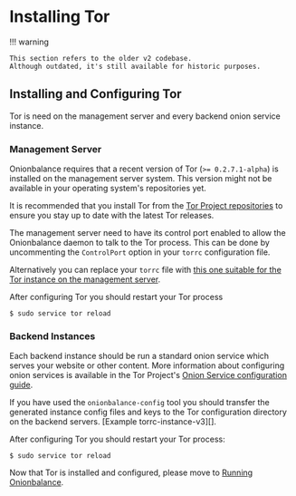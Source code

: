 # Installing Tor

!!! warning

    This section refers to the older v2 codebase.
    Although outdated, it's still available for historic purposes.

## Installing and Configuring Tor

Tor is need on the management server and every backend onion service
instance.

### Management Server

Onionbalance requires that a recent version of Tor (`>= 0.2.7.1-alpha`)
is installed on the management server system. This version might not be
available in your operating system's repositories yet.

It is recommended that you install Tor from the [Tor Project
repositories](https://www.torproject.org/download/download-unix.html.en)
to ensure you stay up to date with the latest Tor releases.

The management server need to have its control port enabled to allow the
Onionbalance daemon to talk to the Tor process. This can be done by
uncommenting the `ControlPort` option in your `torrc` configuration
file.

Alternatively you can replace your `torrc` file with
[this one suitable for the Tor instance on the management server][].

After configuring Tor you should restart your Tor process

```console
$ sudo service tor reload
```

[this one suitable for the Tor instance on the management server]: https://gitlab.torproject.org/tpo/onion-services/onionbalance/-/blob/main/onionbalance/config_generator/data/torrc-server

### Backend Instances

Each backend instance should be run a standard onion service which
serves your website or other content. More information about configuring
onion services is available in the Tor Project's [Onion Service configuration
guide][].

[Onion Service configuration guide]: https://community.torproject.org/onion-services/setup/

If you have used the `onionbalance-config` tool you should transfer the
generated instance config files and keys to the Tor configuration
directory on the backend servers. [Example torrc-instance-v3][].

After configuring Tor you should restart your Tor process:

```console
$ sudo service tor reload
```

Now that Tor is installed and configured, please move to
[Running Onionbalance](running-onionbalance.md).

[Example torrc-instance-v2]: https://gitlab.torproject.org/tpo/onion-services/onionbalance/-/blob/main/onionbalance/config_generator/data/torrc-instance-v2
